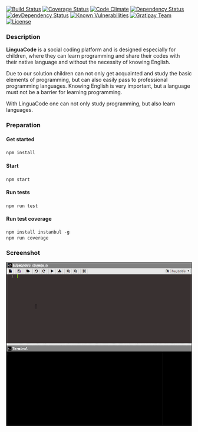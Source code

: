 [![Build Status](https://travis-ci.org/LinguaCode/linguacode-api.svg?branch=master)](https://travis-ci.org/LinguaCode/linguacode-api)
[![Coverage Status](https://coveralls.io/repos/github/LinguaCode/linguacode-api/badge.svg?branch=master&v=5)](https://coveralls.io/github/LinguaCode/linguacode-api?branch=master)
[![Code Climate](https://codeclimate.com/github/LinguaCode/linguacode-api/badges/gpa.svg?v=1)](https://codeclimate.com/github/LinguaCode/linguacode-api)
[![Dependency Status](https://david-dm.org/LinguaCode/linguacode-api.svg)](https://david-dm.org/LinguaCode/linguacode-api)
[![devDependency Status](https://david-dm.org/LinguaCode/linguacode-api/dev-status.svg)](https://david-dm.org/LinguaCode/linguacode-api#info=devDependencies)
[![Known Vulnerabilities](https://snyk.io/test/github/LinguaCode/linguacode-api/3712b14a8a61690b8d3383227576d348df699ddf/badge.svg)](https://snyk.io/test/github/LinguaCode/linguacode-api/3712b14a8a61690b8d3383227576d348df699ddf)
[![Gratipay Team](https://img.shields.io/gratipay/team/LinguaCode.svg?maxAge=2592000&v=1)](https://gratipay.com/LinguaCode/)
[![License](http://img.shields.io/:license-gpl3-blue.svg?style=flat-square)](http://www.gnu.org/licenses/gpl-3.0.html)

### Description
**LinguaCode** is a social coding platform and is designed especially for children, where they can learn programming and share their codes with their native language and without the necessity of knowing English.

Due to our solution children can not only get acquainted and study the basic elements of programming, but can also easily pass to professional programming languages. Knowing English is very important, but a language must not be a barrier for learning programming. 

With LinguaCode one can not only study programming, but also learn languages.

### Preparation
#### Get started
`npm install`

#### Start
`npm start`

#### Run tests
`npm run test`

#### Run test coverage
```
npm install instanbul -g
npm run coverage
```

### Screenshot

![0.0.1](/screenshots/demonstration_0.0.1.gif)
